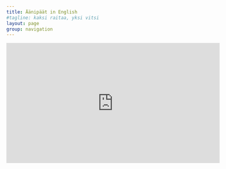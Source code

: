 ```yaml
---
title: Äänipäät in English
#tagline: kaksi raitaa, yksi vitsi
layout: page
group: navigation
---
```


<iframe src="https://player.vimeo.com/video/50049574" width="560" height="315" frameborder="0" webkitallowfullscreen mozallowfullscreen allowfullscreen></iframe>
